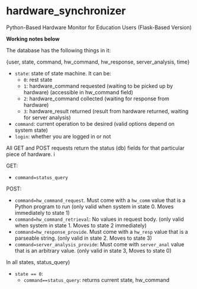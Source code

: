 # hardware_synchronizer
Python-Based Hardware Monitor for Education Users (Flask-Based Version)

**Working notes below**

The database has the following things in it:

{user, state, command, hw_command, hw_response, server_analysis, time}

* `state`: state of state machine. It can be:
    * `0`: rest state
    * `1`: hardware_command requested (waiting to be picked up by hardware) (accessible in hw_command field)
    * `2`: hardware_command collected (waiting for response from hardware)
    * `3`: hardware_result returned (result from hardware returned, waiting for server analysis) 
* `command`: current operation to be desired (valid options depend on system state)
* `login`: whether you are logged in or not


All GET and POST requests return the status (db) fields for that particular piece of hardware.
i


GET: 

* `command=status_query`

POST:

* `command=hw_command_request`. Must come with a `hw_comm` value that is a Python program to run (only valid when system in state 0. Moves immediately to state 1)
* `command=hw_command_retrieval`: No values in request body.  (only valid when system in state 1. Moves to state 2 immediately)
* `command=hw_response_provide`. Must come with a `hw_resp` value that is a parseable string. (only valid in state 2. Moves to state 3)
* `command=server_analysis_provide`: Must come with `server_anal` value that is an arbitrary value. (only valid in state 3, Moves to state 0)
 
In all states, status_query)

* `state == 0`:
    * `command==status_query`: returns current state, hw_command
